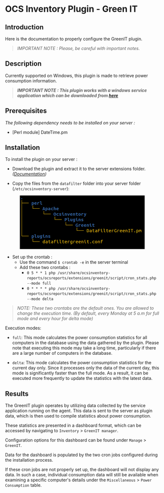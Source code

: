 # OCS Inventory Plugin - Green IT

## Introduction

Here is the documentation to properly configure the GreenIT plugin.

> _IMPORTANT NOTE : Please, be careful with important notes._

## Description

Currently supported on Windows, this plugin is made to retrieve power consumption information.

> _**IMPORTANT NOTE : This plugin works with a windows service application which can be downloaded from <a href="https://github.com/Atineon/ocsinventory-service_greenit" target="_blank">here</a>**_

## Prerequisites

_The following dependency needs to be installed on your server :_

- [Perl module] DateTime.pm

## Installation

To install the plugin on your server :

- Download the plugin and extract it to the server extensions folder. _(<a href="https://wiki.ocsinventory-ng.org/10.Plugin-engine/Using-plugins-installer/#plugin-activation" target="_blank">Documentation</a>)_

- Copy the files from the `datafilter` folder into your server folder (`/etc/ocsinventory-server`):

<p align="center">
  <img src="../../img/service/GreenIT_Plugin_arborescence.png" alt="tree"/>
</p>

- Set up the crontab :
  - Use the command `$ crontab -e` in the server terminal
  - Add these two crontabs :
    - `0 5 * * 1 php /usr/share/ocsinventory-reports/ocsreports/extensions/greenit/script/cron_stats.php --mode full`
    - `0 * * * * php /usr/share/ocsinventory-reports/ocsreports/extensions/greenit/script/cron_stats.php --mode delta`

> _NOTE: These two crontabs are the default ones. You are allowed to change the execution time. (By default, every Monday at 5 a.m for full mode and every hour for delta mode)_

Execution modes:

- `full`: This mode calculates the power consumption statistics for all computers in the database using the data gathered by the plugin. Please note that executing this mode may take a long time, particularly if there are a large number of computers in the database.

- `delta`: This mode calculates the power consumption statistics for the current day only. Since it processes only the data of the current day, this mode is significantly faster than the full mode. As a result, it can be executed more frequently to update the statistics with the latest data.

## Results

The GreenIT plugin operates by utilizing data collected by the service application running on the agent. This data is sent to the server as plugin data, which is then used to compile statistics about power consumption.

These statistics are presented in a dashboard format, which can be accessed by navigating to `Inventory` > `GreenIT manager`.

Configuration options for this dashboard can be found under `Manage` > `GreenIT`.

Data for the dashboard is populated by the two cron jobs configured during the installation process.

If these cron jobs are not properly set up, the dashboard will not display any data. In such a case, individual consumption data will still be available when examining a specific computer's details under the `Miscellaneous` > `Power Consumption` table.
